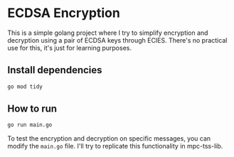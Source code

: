 # ECDSA Encryption

This is a simple golang project where I try to simplify encryption and decryption using a pair of ECDSA keys through ECIES. There's no practical use for this, it's just for learning purposes.

## Install dependencies

```bash
go mod tidy
```

## How to run

```bash
go run main.go
```

To test the encryption and decryption on specific messages, you can modify the `main.go` file. I'll try to replicate this functionality in mpc-tss-lib.
